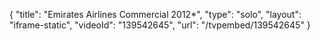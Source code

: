 {
    "title": "Emirates Airlines Commercial 2012*",
    "type": "solo",
    "layout": "iframe-static",
    "videoId": "139542645",
    "url": "\/tvpembed\/139542645"
}